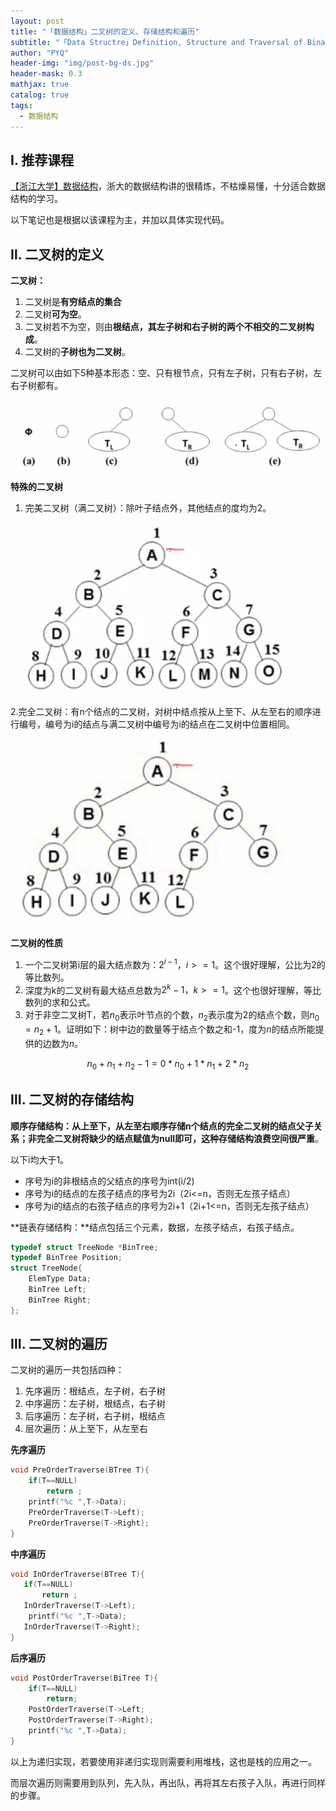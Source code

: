 ```yaml
---
layout: post
title: "「数据结构」二叉树的定义、存储结构和遍历"
subtitle: "「Data Structre」Definition, Structure and Traversal of Binary Tree"
author: "PYQ"
header-img: "img/post-bg-ds.jpg"
header-mask: 0.3
mathjax: true
catalog: true
tags:
  - 数据结构
---
```


## Ⅰ. 推荐课程

[【浙江大学】数据结构](https://www.bilibili.com/video/BV1Kb41127fT?p=33)，浙大的数据结构讲的很精炼，不枯燥易懂，十分适合数据结构的学习。

以下笔记也是根据以该课程为主，并加以具体实现代码。

## Ⅱ. 二叉树的定义

**二叉树：**

1. 二叉树是**有穷结点的集合**
2. 二叉树**可为空**。
3. 二叉树若不为空，则由**根结点，其左子树和右子树的两个不相交的二叉树构成**。
4. 二叉树的**子树也为二叉树**。

二叉树可以由如下5种基本形态：空、只有根节点，只有左子树，只有右子树，左右子树都有。

![image-20220421163731871](/img/in-post/binary-tree-1.png)

**特殊的二叉树**

1. 完美二叉树（满二叉树）：除叶子结点外，其他结点的度均为2。

![](/img/in-post/binary-tree-2.png)

2.完全二叉树：有n个结点的二叉树，对树中结点按从上至下、从左至右的顺序进行编号，编号为i的结点与满二叉树中编号为i的结点在二叉树中位置相同。

![](/img/in-post/binary-tree-3.png)

**二叉树的性质**

1. 一个二叉树第i层的最大结点数为：$2^{i-1}，i>=1$。这个很好理解，公比为2的等比数列。
2. 深度为k的二叉树有最大结点总数为$2^k-1，k>=1$。这个也很好理解，等比数列的求和公式。
3. 对于非空二叉树T，若$n_0$表示叶节点的个数，$n_2$表示度为2的结点个数，则$n_0 = n_2 + 1$。证明如下：树中边的数量等于结点个数之和-1，度为$n$的结点所能提供的边数为$n$。

$$
n_0 + n_1 + n_2 - 1 = 0 * n_0 + 1 * n_1 + 2 * n_2
$$

## Ⅲ. 二叉树的存储结构

**顺序存储结构：**从上至下，从左至右顺序存储n个结点的完全二叉树的结点父子关系；非完全二叉树将缺少的结点赋值为null即可，这种存储结构**浪费空间很严重**。

以下i均大于1。

- 序号为i的非根结点的父结点的序号为int(i/2)
- 序号为i的结点的左孩子结点的序号为2i（2i<=n，否则无左孩子结点）
- 序号为i的结点的右孩子结点的序号为2i+1（2i+1<=n，否则无左孩子结点）

**链表存储结构：**结点包括三个元素，数据，左孩子结点，右孩子结点。

```c++
typedef struct TreeNode *BinTree;
typedef BinTree Position;
struct TreeNode{
    ElemType Data;
    BinTree Left;
    BinTree Right;
};
```

## Ⅲ. 二叉树的遍历

二叉树的遍历一共包括四种：

1. 先序遍历：根结点，左子树，右子树
2. 中序遍历：左子树，根结点，右子树
3. 后序遍历：左子树，右子树，根结点
4. 层次遍历：从上至下，从左至右

**先序遍历**

```c
void PreOrderTraverse(BTree T){
    if(T==NULL)
        return ;
    printf("%c ",T->Data);
    PreOrderTraverse(T->Left);
    PreOrderTraverse(T->Right);
}
```

**中序遍历**

```c
void InOrderTraverse(BTree T){
   if(T==NULL)
       return ;
   InOrderTraverse(T->Left);
    printf("%c ",T->Data);
   InOrderTraverse(T->Right);
}
```

**后序遍历**

```c
void PostOrderTraverse(BiTree T){
    if(T==NULL)
        return;
    PostOrderTraverse(T->Left;
    PostOrderTraverse(T->Right);
    printf("%c ",T->Data);
}
```

以上为递归实现，若要使用非递归实现则需要利用堆栈，这也是栈的应用之一。

而层次遍历则需要用到队列，先入队，再出队，再将其左右孩子入队，再进行同样的步骤。



